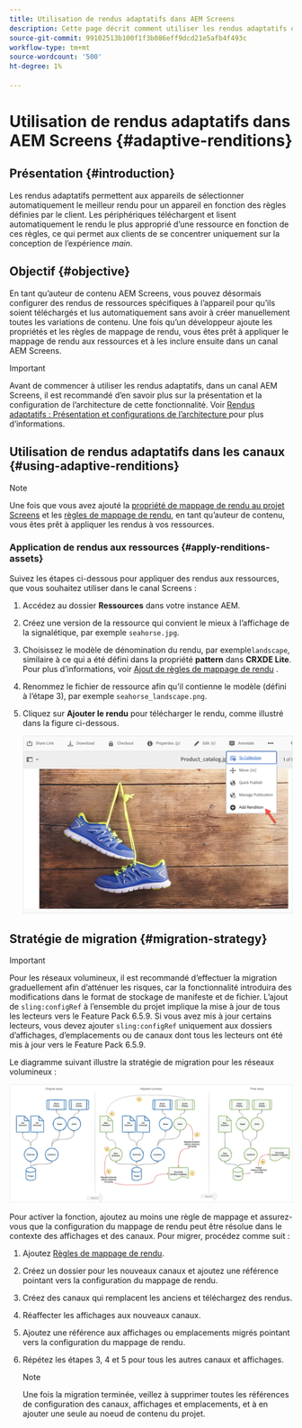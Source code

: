```yaml
---
title: Utilisation de rendus adaptatifs dans AEM Screens
description: Cette page décrit comment utiliser les rendus adaptatifs dans AEM Screens.
source-git-commit: 99102513b100f1f3b086eff9dcd21e5afb4f493c
workflow-type: tm+mt
source-wordcount: '500'
ht-degree: 1%

---
```



# Utilisation de rendus adaptatifs dans AEM Screens {#adaptive-renditions}

## Présentation {#introduction}

Les rendus adaptatifs permettent aux appareils de sélectionner automatiquement le meilleur rendu pour un appareil en fonction des règles définies par le client. Les périphériques téléchargent et lisent automatiquement le rendu le plus approprié d’une ressource en fonction de ces règles, ce qui permet aux clients de se concentrer uniquement sur la conception de l’expérience *main*.

## Objectif {#objective}

En tant qu’auteur de contenu AEM Screens, vous pouvez désormais configurer des rendus de ressources spécifiques à l’appareil pour qu’ils soient téléchargés et lus automatiquement sans avoir à créer manuellement toutes les variations de contenu.
Une fois qu’un développeur ajoute les propriétés et les règles de mappage de rendu, vous êtes prêt à appliquer le mappage de rendu aux ressources et à les inclure ensuite dans un canal AEM Screens.

>[!IMPORTANT]
>Avant de commencer à utiliser les rendus adaptatifs, dans un canal AEM Screens, il est recommandé d’en savoir plus sur la présentation et la configuration de l’architecture de cette fonctionnalité. Voir [Rendus adaptatifs : Présentation et configurations de l’architecture ](/help/user-guide/adaptive-renditions.md) pour plus d’informations.

## Utilisation de rendus adaptatifs dans les canaux {#using-adaptive-renditions}

>[!NOTE]
>Une fois que vous avez ajouté la [propriété de mappage de rendu au projet Screens](/help/user-guide/adaptive-renditions.md#rendition-mapping-new) et les [règles de mappage de rendu](/help/user-guide/adaptive-renditions.md#add-rendition-mapping-rules), en tant qu’auteur de contenu, vous êtes prêt à appliquer les rendus à vos ressources.

### Application de rendus aux ressources {#apply-renditions-assets}

Suivez les étapes ci-dessous pour appliquer des rendus aux ressources, que vous souhaitez utiliser dans le canal Screens :

1. Accédez au dossier **Ressources** dans votre instance AEM.

1. Créez une version de la ressource qui convient le mieux à l’affichage de la signalétique, par exemple `seahorse.jpg`.

1. Choisissez le modèle de dénomination du rendu, par exemple`landscape`, similaire à ce qui a été défini dans la propriété **pattern** dans **CRXDE Lite**. Pour plus d’informations, voir [Ajout de règles de mappage de rendu](/help/user-guide/adaptive-renditions.md#add-rendition-mapping-rules) .

1. Renommez le fichier de ressource afin qu’il contienne le modèle (défini à l’étape 3), par exemple `seahorse_landscape.png`.

1. Cliquez sur **Ajouter le rendu** pour télécharger le rendu, comme illustré dans la figure ci-dessous.

   ![image](/help/user-guide/assets/adaptive-renditions/add-rendition.png)


## Stratégie de migration {#migration-strategy}

>[!IMPORTANT]
>Pour les réseaux volumineux, il est recommandé d’effectuer la migration graduellement afin d’atténuer les risques, car la fonctionnalité introduira des modifications dans le format de stockage de manifeste et de fichier. L’ajout de `sling:configRef` à l’ensemble du projet implique la mise à jour de tous les lecteurs vers le Feature Pack 6.5.9. Si vous avez mis à jour certains lecteurs, vous devez ajouter `sling:configRef` uniquement aux dossiers d’affichages, d’emplacements ou de canaux dont tous les lecteurs ont été mis à jour vers le Feature Pack 6.5.9.

Le diagramme suivant illustre la stratégie de migration pour les réseaux volumineux :

![image](/help/user-guide/assets/adaptive-renditions/migration-strategy1.png)

Pour activer la fonction, ajoutez au moins une règle de mappage et assurez-vous que la configuration du mappage de rendu peut être résolue dans le contexte des affichages et des canaux. Pour migrer, procédez comme suit :

1. Ajoutez [Règles de mappage de rendu](/help/user-guide/adaptive-renditions.md).
1. Créez un dossier pour les nouveaux canaux et ajoutez une référence pointant vers la configuration du mappage de rendu.
1. Créez des canaux qui remplacent les anciens et téléchargez des rendus.
1. Réaffecter les affichages aux nouveaux canaux.
1. Ajoutez une référence aux affichages ou emplacements migrés pointant vers la configuration du mappage de rendu.
1. Répétez les étapes 3, 4 et 5 pour tous les autres canaux et affichages.

   >[!NOTE]
   >Une fois la migration terminée, veillez à supprimer toutes les références de configuration des canaux, affichages et emplacements, et à en ajouter une seule au noeud de contenu du projet.

